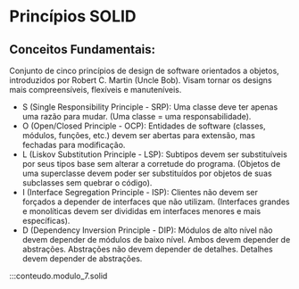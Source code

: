 # Princípios SOLID

## Conceitos Fundamentais:

Conjunto de cinco princípios de design de software orientados a objetos, introduzidos por Robert C. Martin (Uncle Bob). Visam tornar os designs mais compreensíveis, flexíveis e manuteníveis.

- S (Single Responsibility Principle - SRP): Uma classe deve ter apenas uma razão para mudar. (Uma classe = uma responsabilidade).
- O (Open/Closed Principle - OCP): Entidades de software (classes, módulos, funções, etc.) devem ser abertas para extensão, mas fechadas para modificação.
- L (Liskov Substitution Principle - LSP): Subtipos devem ser substituíveis por seus tipos base sem alterar a corretude do programa. (Objetos de uma superclasse devem poder ser substituídos por objetos de suas subclasses sem quebrar o código).
- I (Interface Segregation Principle - ISP): Clientes não devem ser forçados a depender de interfaces que não utilizam. (Interfaces grandes e monolíticas devem ser divididas em interfaces menores e mais específicas).
- D (Dependency Inversion Principle - DIP): Módulos de alto nível não devem depender de módulos de baixo nível. Ambos devem depender de abstrações. Abstrações não devem depender de detalhes. Detalhes devem depender de abstrações.

:::conteudo.modulo_7.solid